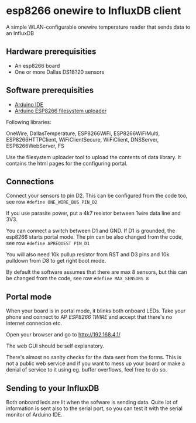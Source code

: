 # esp8266 onewire to InfluxDB client
A simple WLAN-configurable onewire temperature reader that sends data to an InfluxDB

## Hardware prerequisities
- An esp8266 board
- One or more Dallas DS18?20 sensors

## Software prerequisities
- [Arduino IDE](https://www.arduino.cc/en/main/software)
- [Arduino ESP8266 filesystem uploader](https://github.com/esp8266/arduino-esp8266fs-plugin)

Following libraries:

OneWire, DallasTemperature, ESP8266WiFi, ESP8266WiFiMulti,  ESP8266HTTPClient, WiFiClientSecure,
WiFiClient, DNSServer, ESP8266WebServer, FS

Use the filesystem uploader tool to upload the contents of data library. It contains the html pages for
the configuring portal.

## Connections
Connect your sensors to pin D2. This can be configured from the code too, see row `#define ONE_WIRE_BUS PIN_D2`

If you use parasite power, put a 4k7 resistor between 1wire data line and 3V3.

You can connect a switch between D1 and GND. If D1 is grounded, the esp8266 starts portal mode. The pin can be
also changed from the code, see row `#define APREQUEST PIN_D1`

You will also need 10k pullup resistor from RST and D3 pins and 10k pulldown from D8 to get right boot mode.

By default the software assumes that there are max 8 sensors, but this can be changed from the code,
see row `#define MAX_SENSORS 8`

## Portal mode
When your board is in portal mode, it blinks both onboard LEDs. Take your phone and connect to AP *ESP8266 1WIRE*
and accept that there's no internet connecion etc.

Open your browser and go to http://192.168.4.1/

The web GUI should be self explanatory.

There's almost no sanity checks for the data sent from the forms. This is not a public web service and if you
want to mess up your board or make a denial of service to it using eg. buffer overflows, feel free to do so.

## Sending to your InfluxDB
Both onboard leds are lit when the sofware is sending data. Quite lot of information is sent also to the
serial port, so you can test it with the serial monitor of Arduino IDE.


